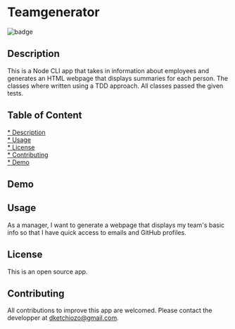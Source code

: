# Teamgenerator

![badge](https://img.shields.io/badge/license-MIT-blue)

## Description

This is a Node CLI app that takes in information about employees and generates an HTML webpage that displays summaries for each person. The classes where written using a TDD approach. All classes passed the given tests.

## Table of Content

[* Description](#Description) \
[* Usage](#Usage) \
[* License](#License) \
[* Contributing](#Contibuting) \
[* Demo](#Demo) 

## Demo


## Usage
As a manager,
I want to generate a webpage that displays my team's basic info
so that I have quick access to emails and GitHub profiles.

## License

This is an open source app.

## Contributing

All contributions to improve this app are welcomed. Please contact the developper 
at dketchiozo@gmail.com.






